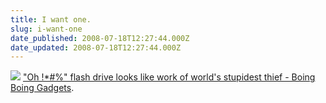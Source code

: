 ```yaml
---
title: I want one.
slug: i-want-one
date_published: 2008-07-18T12:27:44.000Z
date_updated: 2008-07-18T12:27:44.000Z
---
```


![](http://gadgets.boingboing.net/hacked_648.jpg)
["Oh !*#%" flash drive looks like work of world's stupidest thief - Boing Boing Gadgets](http://gadgets.boingboing.net/2008/07/17/oh-flash-drive-looks.html).
